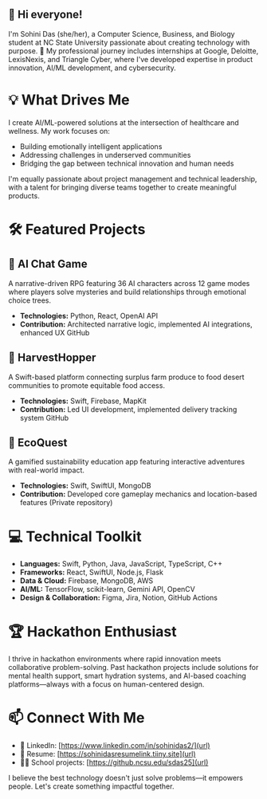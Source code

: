 ## 👋 Hi everyone!
I'm Sohini Das (she/her), a Computer Science, Business, and Biology student at NC State University passionate about creating technology with purpose.
🚀 My professional journey includes internships at Google, Deloitte, LexisNexis, and Triangle Cyber, where I've developed expertise in product innovation, AI/ML development, and cybersecurity.

# 💡 What Drives Me
I create AI/ML-powered solutions at the intersection of healthcare and wellness. My work focuses on:
- Building emotionally intelligent applications
- Addressing challenges in underserved communities
- Bridging the gap between technical innovation and human needs

I'm equally passionate about project management and technical leadership, with a talent for bringing diverse teams together to create meaningful products.

# 🛠️ Featured Projects
## 🧠 AI Chat Game
A narrative-driven RPG featuring 36 AI characters across 12 game modes where players solve mysteries and build relationships through emotional choice trees.
- **Technologies:** Python, React, OpenAI API
- **Contribution:** Architected narrative logic, implemented AI integrations, enhanced UX
GitHub

## 🌾 HarvestHopper
A Swift-based platform connecting surplus farm produce to food desert communities to promote equitable food access.
- **Technologies:** Swift, Firebase, MapKit
- **Contribution:** Led UI development, implemented delivery tracking system
GitHub

## 🌿 EcoQuest
A gamified sustainability education app featuring interactive adventures with real-world impact.
- **Technologies:** Swift, SwiftUI, MongoDB
- **Contribution:** Developed core gameplay mechanics and location-based features
(Private repository)

# 💻 Technical Toolkit
- **Languages:** Swift, Python, Java, JavaScript, TypeScript, C++
- **Frameworks:** React, SwiftUI, Node.js, Flask
- **Data & Cloud:** Firebase, MongoDB, AWS
- **AI/ML:** TensorFlow, scikit-learn, Gemini API, OpenCV
- **Design & Collaboration:** Figma, Jira, Notion, GitHub Actions

# 🏆 Hackathon Enthusiast
I thrive in hackathon environments where rapid innovation meets collaborative problem-solving. Past hackathon projects include solutions for mental health support, smart hydration systems, and AI-based coaching platforms—always with a focus on human-centered design.

# 📫 Connect With Me
- 🔗 LinkedIn: [https://www.linkedin.com/in/sohinidas2/](url)
- 📄 Resume: [https://sohinidasresumelink.tiiny.site](url)
- 👩‍💻 School projects: [https://github.ncsu.edu/sdas25](url)


I believe the best technology doesn't just solve problems—it empowers people. Let's create something impactful together.
